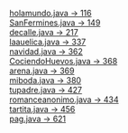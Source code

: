 <a href="https://www.aceptaelreto.com/problem/statement.php?id=116">holamundo.java -> 116</a> <br>
<a href="https://www.aceptaelreto.com/problem/statement.php?id=149">SanFermines.java -> 149</a> <br>
<a href="https://www.aceptaelreto.com/problem/statement.php?id=217">decalle.java -> 217</a> <br>
<a href="https://www.aceptaelreto.com/problem/statement.php?id=337">laauelica.java -> 337</a> <br>
<a href="https://www.aceptaelreto.com/problem/statement.php?id=362">navidad.java -> 362</a> <br>
<a href="https://www.aceptaelreto.com/problem/statement.php?id=368">CociendoHuevos.java -> 368</a> <br>
<a href="https://www.aceptaelreto.com/problem/statement.php?id=369">arena.java -> 369</a> <br>
<a href="https://www.aceptaelreto.com/problem/statement.php?id=380">miboda.java -> 380</a> <br>
<a href="https://www.aceptaelreto.com/problem/statement.php?id=427">tupadre.java -> 427</a> <br>
<a href="https://www.aceptaelreto.com/problem/statement.php?id=434">romanceanonimo.java -> 434</a> <br>
<a href="https://www.aceptaelreto.com/problem/statement.php?id=456">tartita.java -> 456</a> <br>
<a href="https://www.aceptaelreto.com/problem/statement.php?id=621">pag.java -> 621</a> <br>
